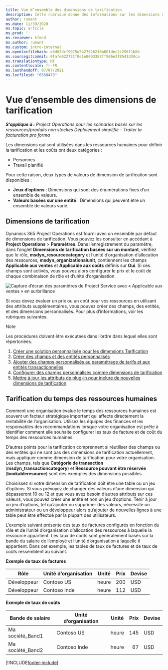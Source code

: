 ```yaml
---
title: Vue d’ensemble des dimensions de tarification
description: Cette rubrique donne des informations sur les dimensions de tarification dans Dynamics 365 Project Operations.
author: rumant
ms.date: 11/30/2020
ms.topic: article
ms.prod: ''
ms.reviewer: kfend
ms.author: rumant
ms.custom: intro-internal
ms.openlocfilehash: e8d62dcf9975e5427926210a881dec2c256f1b8b
ms.sourcegitcommit: 0fafe022731f0e1e8693382ff906e3f8541d34ca
ms.translationtype: HT
ms.contentlocale: fr-FR
ms.lasthandoff: 07/07/2021
ms.locfileid: "6368473"
---
```

# <a name="pricing-dimensions-overview"></a>Vue d’ensemble des dimensions de tarification

_**S’applique à :** Project Operations pour les scénarios basés sur les ressources/produits non stockés Déploiement simplifié – Traiter la facturation pro forma_

Les dimensions qui sont utilisées dans les ressources humaines pour définir la tarification et les coûts ont deux catégories :

- Personnes
- Travail planifié

Pour cette raison, deux types de valeurs de dimension de tarification sont disponibles :

- **Jeux d’options** : Dimensions qui sont des énumérations fixes d’un ensemble de valeurs.
- **Valeurs basées sur une entité** : Dimensions qui peuvent être un ensemble de valeurs varié.

## <a name="pricing-dimensions"></a>Dimensions de tarification

Dynamics 365 Project Operations est fourni avec un ensemble par défaut de dimensions de tarification. Vous pouvez les consulter en accédant à **Project Operations** > **Paramètres**. Dans l’enregistrement du paramètre, dans l’onglet **Dimensions de tarification basées sur un montant**, vérifiez que le rôle, **msdyn_resourcecategory** et l’unité d’organisation d’allocation des ressources, **msdyn_organizationalunit**, contiennent les champs **Applicable aux ventes** et **Applicable aux coûts** définis sur **Oui**. Si ces champs sont activés, vous pouvez alors configurer le prix et le coût de chaque combinaison de rôle et d’unité d’organisation.

![Capture d’écran des paramètres de Project Service avec « Applicable aux ventes » en surbrillance](media/PS-OOB-parameters.png)

Si vous devez évaluer un prix ou un coût pour vos ressources en utilisant des attributs supplémentaires, vous pouvez créer des champs, des entités, et des dimensions personnalisés. Pour plus d’informations, voir les rubriques suivantes. 
  
  > [!NOTE]
  > Les procédures doivent être exécutées dans l’ordre dans lequel elles sont répertoriées.

1. [Créer une solution personnalisée pour les dimensions Tarification](../sales/create-solution-custompd.md)
2. [Créer des champs et des entités personnalisés](create-custom-fields-entities-pricing-dimensions.md)
3. [Ajouter des champs personnalisés au paramétrage de tarifs et aux entités transactionnelles ](add-custom-fields-price-setup-transactional-entities.md)
4. [Configurer des champs personnalisés comme dimensions de tarification ](set-up-custom-fields-pricing-dimensions.md)
5. [Mettre à jour les attributs de plug-in pour inclure de nouvelles dimensions de tarification](update-plugin-attributes-pd.md)


## <a name="pricing-human-resource-time"></a>Tarification du temps des ressources humaines
Comment une organisation évalue le temps des ressources humaines est souvent un facteur stratégique important qui affecte directement la rentabilité de l’organisation. Utilisez les équipes des finances et les responsables des recommandations lorsque votre organisation est prête à identifier comment elle souhaite configurer les taux de facture et de coût du temps des ressources humaines.

D’autres points pour la tarification comprennent si réutiliser des champs ou des entités qui ne sont pas des dimensions de tarification actuellement, mais appliquer comme dimension de tarification pour votre organisation. Les champs, tels que **Catégorie de transaction** (**msdyn_transactioncategory**) et **Ressource pouvant être réservée** (**bookableresource**) sont des exemples des dimensions possibles. 

Choisissez si votre dimension de tarification doit être une table ou un jeu d’options. Si vous prévoyez de changer des valeurs d’une dimension qui dépasseront 10 ou 12 et que vous avez besoin d’autres attributs sur ces valeurs, vous pouvez créer une entité et non un jeu d’options. Tenir à jour un jeu d’options, tel qu’ajouter ou supprimer des valeurs, nécessite un administrateur ou un développeur alors qu’ajouter de nouvelles lignes à une table peut être effectué par la plupart des utilisateurs.

L’exemple suivant présente des taux de factures configurés en fonction du rôle et de l’unité d’organisation d’allocation des ressources à laquelle la ressource appartient. Les taux de coûts sont généralement basés sur la bande du salaire de l’employé et l’unité d’organisation à laquelle il appartient. Dans cet exemple, les tables de taux de factures et de taux de coûts ressemblent au suivant.

**Exemple de taux de factures**

| Rôle        | Unité d’organisation    |Unité      |Prix      |Devise  |
| ------------|-------------|----------|----------:|----------|
| Développeur   | Contoso US  |heure | 200|USD     |
| Développeur   | Contoso Inde |heure|   112|USD     |


**Exemple de taux de coûts**

| Bande de salaire     | Unité d’organisation    |Unité      |Prix      |Devise  |
| ----------------|-------------|----------|----------:|----------|
| Ma société_Band1 | Contoso US  |heure | 145|USD     |
| Ma société_Band2 | Contoso Inde |heure|   67|USD     |


[!INCLUDE[footer-include](../includes/footer-banner.md)]